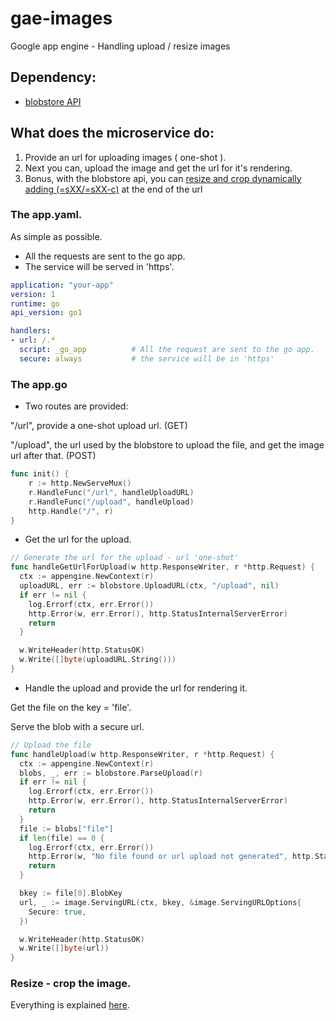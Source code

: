 # gae-images
Google app engine - Handling upload / resize images

## Dependency: 

* [blobstore API](https://cloud.google.com/appengine/docs/go/images/) 

## What does the microservice do: 

1. Provide an url for uploading images ( one-shot ).
2. Next you can, upload the image and get the url for it's rendering.
3. Bonus, with the blobstore api, you can [resize and crop dynamically adding (=sXX/=sXX-c)](https://cloud.google.com/appengine/docs/go/images/#Go_Serving_and_re-sizing_images_from_the_Blobstore)
at the end of the url

### The app.yaml.

As simple as possible.

* All the requests are sent to the go app.
* The service will be served in 'https'.

``` yaml
application: "your-app"
version: 1
runtime: go
api_version: go1 

handlers:
- url: /.*
  script: _go_app          # All the request are sent to the go app.
  secure: always           # the service will be in 'https'
```
### The app.go

* Two routes are provided:

 "/url", provide a one-shot upload url. (GET)

  "/upload", the url used by the blobstore to upload the file, and get the image url after that. (POST)

``` go
func init() {
	r := http.NewServeMux()
	r.HandleFunc("/url", handleUploadURL)
	r.HandleFunc("/upload", handleUpload)
	http.Handle("/", r)
}
```

* Get the url for the upload.

``` go
// Generate the url for the upload - url 'one-shot'
func handleGetUrlForUpload(w http.ResponseWriter, r *http.Request) {
  ctx := appengine.NewContext(r)
  uploadURL, err := blobstore.UploadURL(ctx, "/upload", nil)
  if err != nil {
    log.Errorf(ctx, err.Error())
    http.Error(w, err.Error(), http.StatusInternalServerError)
    return
  }

  w.WriteHeader(http.StatusOK)
  w.Write([]byte(uploadURL.String()))
}
```

* Handle the upload and provide the url for rendering it.

Get the file on the key = 'file'.

Serve the blob with a secure url.

``` go
// Upload the file
func handleUpload(w http.ResponseWriter, r *http.Request) {
  ctx := appengine.NewContext(r)
  blobs, _, err := blobstore.ParseUpload(r)
  if err != nil {
    log.Errorf(ctx, err.Error())
    http.Error(w, err.Error(), http.StatusInternalServerError)
    return
  }
  file := blobs["file"]
  if len(file) == 0 {
    log.Errorf(ctx, err.Error())
    http.Error(w, "No file found or url upload not generated", http.StatusBadRequest)
    return
  }

  bkey := file[0].BlobKey
  url, _ := image.ServingURL(ctx, bkey, &image.ServingURLOptions{
    Secure: true,
  })

  w.WriteHeader(http.StatusOK)
  w.Write([]byte(url))
}
```

### Resize - crop the image.

Everything is explained [here](https://cloud.google.com/appengine/docs/go/images/#Go_Serving_and_re-sizing_images_from_the_Blobstorew).
